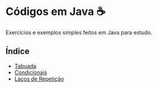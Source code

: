 # Códigos em Java ☕

Exercícios e exemplos simples feitos em Java para estudo.

## Índice

- [Tabuada](./🧮Tabuada/🧮Tabuada.java)
- [Condicionais](./Condicionais/IfElse.java)
- [Laços de Repetição](./Loops/WhileFor.java)
